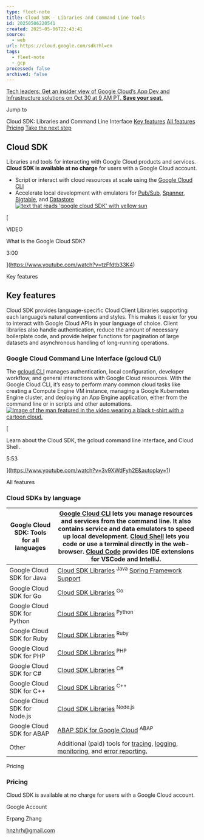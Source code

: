 ```yaml
---
type: fleet-note
title: Cloud SDK - Libraries and Command Line Tools
id: 20250506220541
created: 2025-05-06T22:43:41
source:
  - web
url: https://cloud.google.com/sdk?hl=en
tags:
  - fleet-note
  - gcp
processed: false
archived: false
---
```

[Tech leaders: Get an insider view of Google Cloud’s App Dev and Infrastructure solutions on Oct 30 at 9 AM PT. **Save your seat**.](https://cloudonair.withgoogle.com/events/summit-app-dev-infrastructure-24?utm_source=cgc-site&utm_medium=et&utm_campaign=FY24-Q4-global-EXP135-onlineevent-er-app-dev-infra-summit-2024-mc&utm_content=butter-bars&utm_term=-)

Jump to

Cloud SDK: Libraries and Command Line Interface [Key features](https://cloud.google.com/sdk#key-features) [All features](https://cloud.google.com/sdk#all-features) [Pricing](https://cloud.google.com/sdk#pricing) [Take the next step](https://cloud.google.com/sdk#take-the-next-step)

## Cloud SDK

Libraries and tools for interacting with Google Cloud products and services. **Cloud SDK is available at no charge** for users with a Google Cloud account.

- Script or interact with cloud resources at scale using the [Google Cloud CLI](https://cloud.google.com/cli)
- Accelerate local development with emulators for [Pub/Sub](https://cloud.google.com/pubsub), [Spanner](https://cloud.google.com/spanner), [Bigtable](https://cloud.google.com/bigtable), and [Datastore](https://cloud.google.com/datastore)[![text that reads 'google cloud SDK' with yellow sun](https://www.gstatic.com/bricks/image/cARoPb_uA2Z7xZU3tF0xGYwBkIjo_xlqm1hl2O3yDKWcyvQfyKyhPRQflnO_unmNUp-J75t4KB92KA.jpeg)](https://www.youtube.com/watch?v=tzFfdtb33K4)

[

VIDEO

What is the Google Cloud SDK?

3:00

](https://www.youtube.com/watch?v=tzFfdtb33K4)

Key features

## Key features

Cloud SDK provides language-specific Cloud Client Libraries supporting each language’s natural conventions and styles. This makes it easier for you to interact with Google Cloud APIs in your language of choice. Client libraries also handle authentication, reduce the amount of necessary boilerplate code, and provide helper functions for pagination of large datasets and asynchronous handling of long-running operations.

### Google Cloud Command Line Interface (gcloud CLI)

The [gcloud CLI](https://cloud.google.com/cli) manages authentication, local configuration, developer workflow, and general interactions with Google Cloud resources. With the Google Cloud CLI, it’s easy to perform many common cloud tasks like creating a Compute Engine VM instance, managing a Google Kubernetes Engine cluster, and deploying an App Engine application, either from the command line or in scripts and other automations.[![Image of the man featured in the video wearing a black t-shirt with a cartoon cloud.](https://www.gstatic.com/bricks/image/eaxLSgCv5E1WzXPfiNGv81uAi9T59h3xwgJNAirIZXTpPh_U7nR1tjtG0R7De3epJxo4Dpetj_uy.png)](https://www.youtube.com/watch?v=3v9XWdFyh2E&autoplay=1)

[

Learn about the Cloud SDK, the gcloud command line interface, and Cloud Shell.

5:53

](https://www.youtube.com/watch?v=3v9XWdFyh2E&autoplay=1)

All features

### Cloud SDKs by language

| Google Cloud SDK: Tools for all languages | [Google Cloud CLI](https://cloud.google.com/cli) lets you manage resources and services from the command line. It also contains service and data emulators to speed up local development.  [Cloud Shell](https://cloud.google.com/shell) lets you code or use a terminal directly in the web-browser.  [Cloud Code](https://cloud.google.com/code) provides IDE extensions for VSCode and IntelliJ. |
| --- | --- |
| Google Cloud SDK for Java | [Cloud SDK Libraries](https://cloud.google.com/java/docs/reference) <sup>Java</sup>  [Spring Framework Support](https://cloud.google.com/java/docs/reference/spring) |
| Google Cloud SDK for Go | [Cloud SDK Libraries](https://cloud.google.com/go/docs/reference) <sup>Go</sup> |
| Google Cloud SDK for Python | [Cloud SDK Libraries](https://cloud.google.com/python/docs/reference) <sup>Python</sup> |
| Google Cloud SDK for Ruby | [Cloud SDK Libraries](https://cloud.google.com/ruby/docs/reference) <sup>Ruby</sup> |
| Google Cloud SDK for PHP | [Cloud SDK Libraries](https://cloud.google.com/php/docs/reference) <sup>PHP</sup> |
| Google Cloud SDK for C# | [Cloud SDK Libraries](https://cloud.google.com/dotnet/docs/reference) <sup>C#</sup> |
| Google Cloud SDK for C++ | [Cloud SDK Libraries](https://cloud.google.com/cpp/docs/reference) <sup>C++</sup> |
| Google Cloud SDK for Node.js | [Cloud SDK Libraries](https://cloud.google.com/nodejs/docs/reference) <sup>Node.js</sup> |
| Google Cloud SDK for ABAP | [ABAP SDK for Google Cloud](https://cloud.google.com/solutions/sap/docs/abap-sdk/overview) <sup>ABAP</sup> |
| Other | Additional (paid) tools for [tracing](https://cloud.google.com/trace), [logging](https://cloud.google.com/logging), [monitoring](https://cloud.google.com/monitoring), and [error reporting.](https://cloud.google.com/error-reporting/docs) |

Pricing

### Pricing

Cloud SDK is available at no charge for users with a Google Cloud account.

Google Account

Erpang Zhang

hnzhrh@gmail.com